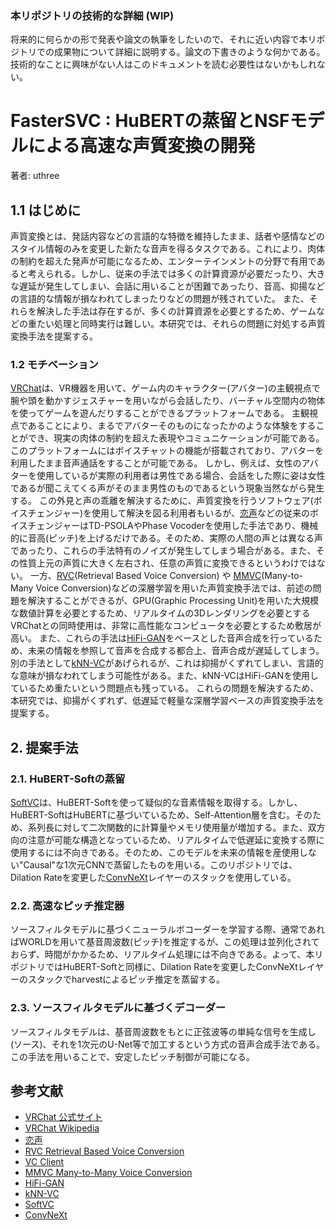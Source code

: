 ### 本リポジトリの技術的な詳細 (WIP)
将来的に何らかの形で発表や論文の執筆をしたいので、それに近い内容で本リポジトリでの成果物について詳細に説明する。論文の下書きのような何かである。技術的なことに興味がない人はこのドキュメントを読む必要性はないかもしれない。

# FasterSVC : HuBERTの蒸留とNSFモデルによる高速な声質変換の開発
著者: uthree

## 1.1 はじめに
声質変換とは、発話内容などの言語的な特徴を維持したまま、話者や感情などのスタイル情報のみを変更した新たな音声を得るタスクである。これにより、肉体の制約を超えた発声が可能になるため、エンターテインメントの分野で有用であると考えられる。しかし、従来の手法では多くの計算資源が必要だったり、大きな遅延が発生してしまい、会話に用いることが困難であったり、音高、抑揚などの言語的な情報が損なわれてしまったりなどの問題が残されていた。
また、それらを解決した手法は存在するが、多くの計算資源を必要とするため、ゲームなどの重たい処理と同時実行は難しい。本研究では、それらの問題に対処する声質変換手法を提案する。

### 1.2 モチベーション
[VRChat](https://hello.vrchat.com/)は、VR機器を用いて、ゲーム内のキャラクター(アバター)の主観視点で腕や頭を動かすジェスチャーを用いながら会話したり、バーチャル空間内の物体を使ってゲームを遊んだりすることができるプラットフォームである。
主観視点であることにより、まるでアバターそのものになったかのような体験をすることができ、現実の肉体の制約を超えた表現やコミュニケーションが可能である。
このプラットフォームにはボイスチャットの機能が搭載されており、アバターを利用したまま音声通話をすることが可能である。
しかし、例えば、女性のアバターを使用しているが実際の利用者は男性である場合、会話をした際に姿は女性であるが聞こえてくる声がそのまま男性のものであるという現象当然ながら発生する。
この外見と声の乖離を解決するために、声質変換を行うソフトウェア(ボイスチェンジャー)を使用して解決を図る利用者もいるが、[恋声](http://koigoemoe.g2.xrea.com/koigoe/koigoe.html)などの従来のボイスチェンジャーはTD-PSOLAやPhase Vocoderを使用した手法であり、機械的に音高(ピッチ)を上げるだけである。そのため、実際の人間の声とは異なる声であったり、これらの手法特有のノイズが発生してしまう場合がある。また、その性質上元の声質に大きく左右され、任意の声質に変換できるというわけではない。
一方、[RVC](https://github.com/RVC-Project/Retrieval-based-Voice-Conversion-WebUI)(Retrieval Based Voice Conversion) や [MMVC](https://github.com/isletennos/MMVC_Trainer)(Many-to-Many Voice Conversion)などの深層学習を用いた声質変換手法では、前述の問題を解決することができるが、GPU(Graphic Processing Unit)を用いた大規模な数値計算を必要とするため、リアルタイムの3Dレンダリングを必要とするVRChatとの同時使用は、非常に高性能なコンピュータを必要とするため敷居が高い。
また、これらの手法は[HiFi-GAN](https://arxiv.org/abs/2010.05646)をベースとした音声合成を行っているため、未来の情報を参照して音声を合成する都合上、音声合成が遅延してしまう。別の手法として[kNN-VC](https://arxiv.org/abs/2305.18975)があげられるが、これは抑揚がくずれてしまい、言語的な意味が損なわれてしまう可能性がある。また、kNN-VCはHiFi-GANを使用しているため重たいという問題点も残っている。
これらの問題を解決するため、本研究では、抑揚がくずれず、低遅延で軽量な深層学習ベースの声質変換手法を提案する。

## 2. 提案手法
### 2.1. HuBERT-Softの蒸留
[SoftVC](https://arxiv.org/abs/2111.02392)は、HuBERT-Softを使って疑似的な音素情報を取得する。しかし、HuBERT-SoftはHuBERTに基づいているため、Self-Attention層を含む。そのため、系列長に対して二次関数的に計算量やメモリ使用量が増加する。また、双方向の注意が可能な構造となっているため、リアルタイムで低遅延に変換する際に使用するには不向きである。そのため、このモデルを未来の情報を産使用しない"Causal"な1次元CNNで蒸留したものを用いる。このリポジトリでは、Dilation Rateを変更した[ConvNeXt](https://arxiv.org/abs/2201.03545)レイヤーのスタックを使用している。

### 2.2. 高速なピッチ推定器
ソースフィルタモデルに基づくニューラルボコーダーを学習する際、通常であればWORLDを用いて基音周波数(ピッチ)を推定するが、この処理は並列化されておらず、時間がかかるため、リアルタイム処理には不向きである。よって、本リポジトリではHuBERT-Softと同様に、Dilation Rateを変更したConvNeXtレイヤーのスタックでharvestによるピッチ推定を蒸留する。

### 2.3. ソースフィルタモデルに基づくデコーダー
ソースフィルタモデルは、基音周波数をもとに正弦波等の単純な信号を生成し(ソース)、それを1次元のU-Net等で加工するという方式の音声合成手法である。この手法を用いることで、安定したピッチ制御が可能になる。

## 参考文献
- [VRChat 公式サイト](https://hello.vrchat.com/)
- [VRChat Wikipedia](https://ja.wikipedia.org/wiki/VRChat)
- [恋声](http://koigoemoe.g2.xrea.com/koigoe/koigoe.html)
- [RVC Retrieval Based Voice Conversion](https://github.com/RVC-Project/Retrieval-based-Voice-Conversion-WebUI)
- [VC Client](https://github.com/w-okada/voice-changer)
- [MMVC Many-to-Many Voice Conversion](https://github.com/isletennos/MMVC_Trainer)
- [HiFi-GAN](https://arxiv.org/abs/2010.05646)
- [kNN-VC](https://arxiv.org/abs/2305.18975)
- [SoftVC](https://arxiv.org/abs/2111.02392)
- [ConvNeXt](https://arxiv.org/abs/2201.03545)